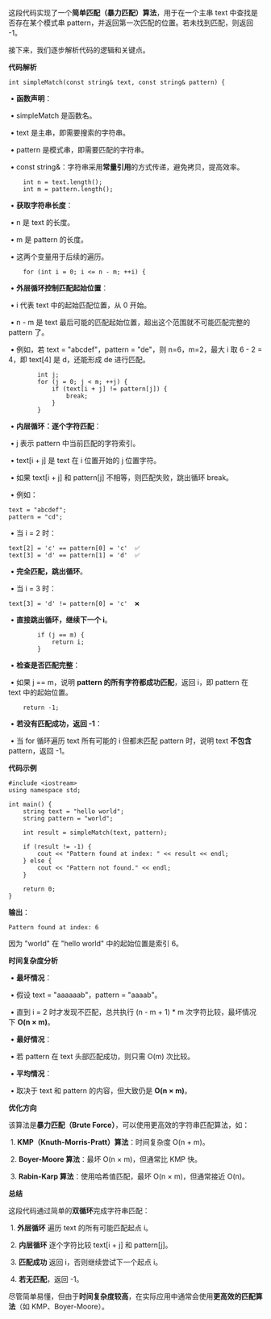 这段代码实现了一个**简单匹配（暴力匹配）算法**，用于在一个主串 text 中查找是否存在某个模式串 pattern，并返回第一次匹配的位置。若未找到匹配，则返回 -1。

接下来，我们逐步解析代码的逻辑和关键点。

**代码解析**

```
int simpleMatch(const string& text, const string& pattern) {
```

​	•	**函数声明**：

​	•	simpleMatch 是函数名。

​	•	text 是主串，即需要搜索的字符串。

​	•	pattern 是模式串，即需要匹配的字符串。

​	•	const string&：字符串采用**常量引用**的方式传递，避免拷贝，提高效率。

```
    int n = text.length();
    int m = pattern.length();
```

​	•	**获取字符串长度**：

​	•	n 是 text 的长度。

​	•	m 是 pattern 的长度。

​	•	这两个变量用于后续的遍历。

```
    for (int i = 0; i <= n - m; ++i) {
```

​	•	**外层循环控制匹配起始位置**：

​	•	i 代表 text 中的起始匹配位置，从 0 开始。

​	•	n - m 是 text 最后可能的匹配起始位置，超出这个范围就不可能匹配完整的 pattern 了。

​	•	例如，若 text = "abcdef"，pattern = "de"，则 n=6，m=2，最大 i 取 6 - 2 = 4，即 text[4] 是 d，还能形成 de 进行匹配。

```
        int j;
        for (j = 0; j < m; ++j) {
            if (text[i + j] != pattern[j]) {
                break;
            }
        }
```

​	•	**内层循环：逐个字符匹配**：

​	•	j 表示 pattern 中当前匹配的字符索引。

​	•	text[i + j] 是 text 在 i 位置开始的 j 位置字符。

​	•	如果 text[i + j] 和 pattern[j] 不相等，则匹配失败，跳出循环 break。

​	•	例如：

```
text = "abcdef";
pattern = "cd";
```

​	•	当 i = 2 时：

```
text[2] = 'c' == pattern[0] = 'c'  ✅
text[3] = 'd' == pattern[1] = 'd'  ✅
```

​	•	**完全匹配，跳出循环**。



​	•	当 i = 3 时：

```
text[3] = 'd' != pattern[0] = 'c'  ❌
```

​	•	**直接跳出循环，继续下一个 i**。

```
        if (j == m) {
            return i;
        }
```

​	•	**检查是否匹配完整**：

​	•	如果 j == m，说明 **pattern 的所有字符都成功匹配**，返回 i，即 pattern 在 text 中的起始位置。

```
    return -1;
```

​	•	**若没有匹配成功，返回 -1**：

​	•	当 for 循环遍历 text 所有可能的 i 但都未匹配 pattern 时，说明 text **不包含** pattern，返回 -1。

**代码示例**

```
#include <iostream>
using namespace std;

int main() {
    string text = "hello world";
    string pattern = "world";

    int result = simpleMatch(text, pattern);

    if (result != -1) {
        cout << "Pattern found at index: " << result << endl;
    } else {
        cout << "Pattern not found." << endl;
    }

    return 0;
}
```

**输出**：

```
Pattern found at index: 6
```

因为 "world" 在 "hello world" 中的起始位置是索引 6。

**时间复杂度分析**

​	•	**最坏情况**：

​	•	假设 text = "aaaaaab"，pattern = "aaaab"。

​	•	直到 i = 2 时才发现不匹配，总共执行 (n - m + 1) * m 次字符比较，最坏情况下 **O(n × m)**。

​	•	**最好情况**：

​	•	若 pattern 在 text 头部匹配成功，则只需 O(m) 次比较。

​	•	**平均情况**：

​	•	取决于 text 和 pattern 的内容，但大致仍是 **O(n × m)**。

**优化方向**



该算法是**暴力匹配（Brute Force）**，可以使用更高效的字符串匹配算法，如：

​	1.	**KMP（Knuth-Morris-Pratt）算法**：时间复杂度 O(n + m)。

​	2.	**Boyer-Moore 算法**：最坏 O(n × m)，但通常比 KMP 快。

​	3.	**Rabin-Karp 算法**：使用哈希值匹配，最坏 O(n × m)，但通常接近 O(n)。

**总结**



这段代码通过简单的**双循环**完成字符串匹配：

​	1.	**外层循环** 遍历 text 的所有可能匹配起点 i。

​	2.	**内层循环** 逐个字符比较 text[i + j] 和 pattern[j]。

​	3.	**匹配成功** 返回 i，否则继续尝试下一个起点 i。

​	4.	**若无匹配**，返回 -1。



尽管简单易懂，但由于**时间复杂度较高**，在实际应用中通常会使用**更高效的匹配算法**（如 KMP、Boyer-Moore）。